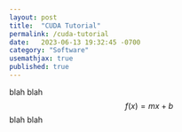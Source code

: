 ```yaml
---
layout: post
title:  "CUDA Tutorial"
permalink: /cuda-tutorial
date:   2023-06-13 19:32:45 -0700
category: "Software"
usemathjax: true
published: true
---
```


blah blah $$f(x)=mx+b$$ blah blah
